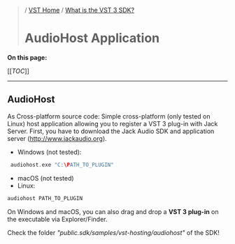 >/ [VST Home](../) / [What is the VST 3 SDK?](Index.md)
>
># AudioHost Application

**On this page:**

[[_TOC_]]

---

## AudioHost

As Cross-platform source code:
Simple cross-platform (only tested on Linux) host application allowing you to register a VST 3 plug-in with Jack Server. First, you have to download the Jack Audio SDK and application server (<http://www.jackaudio.org>).

- Windows (not tested):

``` c++
 audiohost.exe "C:\PATH_TO_PLUGIN"
```

- macOS (not tested)
- Linux: 

``` c++
audiohost PATH_TO_PLUGIN
```

On Windows and macOS, you can also drag and drop a **VST 3 plug-in** on the executable via Explorer/Finder.

Check the folder *"public.sdk/samples/vst-hosting/audiohost"* of the SDK!
